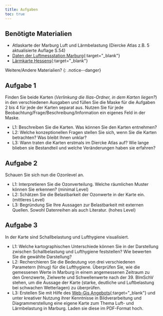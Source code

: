 ```yaml
---
title: Aufgaben
toc: true
---
```

## Benötigte Materialien
  * Atlaskarte der Marburg Luft und Lärmbelastung (Diercke Atlas z.B. 5 aktualisierte Auflage S.54)
  * [Daten der Luftmessstation Marburg](https://www.hlnug.de/fileadmin/scripts/recherche/info/Marburg.pdf){:target="_blank"}
  * [Lärmkarte Hessens](http://laerm.hessen.de/mapapps/resources/apps/laerm/index.html?lang=de){:target="_blank"}

Weitere/Andere Materialien?
{: .notice--danger}


## Aufgabe 1

Finden Sie beide Karten (*Verlinkung die Ilias-Ordner, in dem Karten liegen?*) in den verschiedenen Ausgaben und füllen Sie die Maske für die Aufgaben 2 bis 4 für jede der Karten separat aus. Nutzen Sie für jede Beobachtung/Frage/Beschreibung/Information ein eigenes Feld in der Maske. 
  * L1: Beschreiben Sie die Karten. Was können Sie den Karten entnehmen?
  * L2: Welche konzeptionellen Fragen stellen Sie sich, wenn Sie die Karten betrachten? Was bleibt Ihnen unklar? 
  * L3: Wann traten die Karten erstmals im Diercke Atlas auf? Wie lange blieben sie Bestandteil und welche Veränderungen haben sie erfahren?

## Aufgabe 2

Schauen Sie sich nun die Ozonlevel an. 
  * L1: Interpretieren Sie die Ozonverteilung. Welche räumlichen Muster können Sie erkennen? (minimal Level) 
  * L2: Schätzen Sie die Belastbarkeit der Ozonwerte in der Karte ein. (mittleres Level)
  * L3: Begründung Sie Ihre Aussagen zur Belastbarkeit mit externen Quellen. Sowohl Datenreihen als auch Literatur. (hohes Level)
  
## Aufgabe 3

In der Karte sind Schallbelastung und Lufthygiene visualisiert.
  * L1: Welche kartographischen Unterschiede können Sie in der Darstellung zwischen Schallbelastung und Lufthygiene feststellen? Wie bewerten Sie die gewählte Darstellung?
  * L2: Recherchieren Sie die Bedeutung von drei verschiedenen Parametern (hlnug) für die Lufthygiene. Überprüfen Sie, wie die gemessenen Werte in Marburg in einem angemessenen Zeitraum zu den Grenzwerte, Zielwerte und Schwellenwerte nach der 39. BImSchV stehen, um die Aussage der Karte (starke, deutliche und Luftbelastung bei schwachen Wetterlagen) zu überprüfen.
  * L3: Erstellen Sie mit Hilfe des [Web-Gis Angebots](https://www.hlnug.de){:target="_blank"} und unter kreativer Nutzung ihrer Kenntnisse in Bildverarbeitung und Diagrammerstellung eine eigene Karte zum Thema Luft- und Lärmbelastung in Marburg. Laden sie diese im PDF-Format hoch.
  
